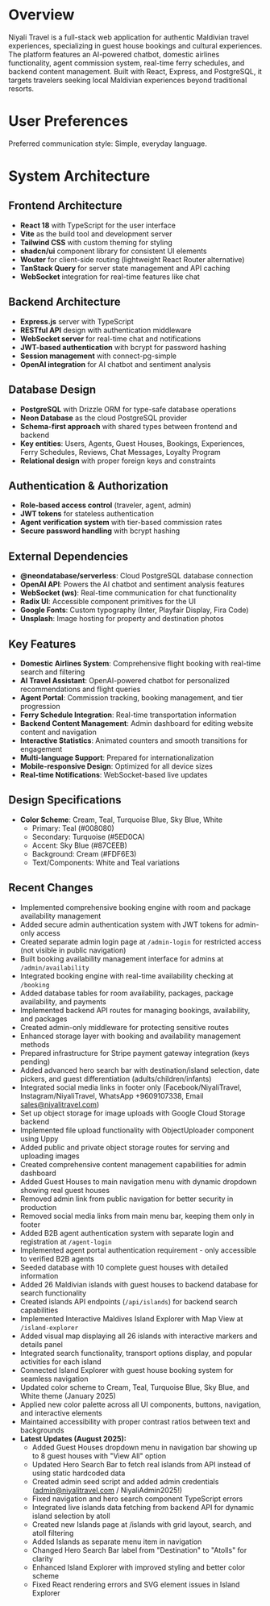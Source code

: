 # Overview

Niyali Travel is a full-stack web application for authentic Maldivian travel experiences, specializing in guest house bookings and cultural experiences. The platform features an AI-powered chatbot, domestic airlines functionality, agent commission system, real-time ferry schedules, and backend content management. Built with React, Express, and PostgreSQL, it targets travelers seeking local Maldivian experiences beyond traditional resorts.

# User Preferences

Preferred communication style: Simple, everyday language.

# System Architecture

## Frontend Architecture
- **React 18** with TypeScript for the user interface
- **Vite** as the build tool and development server
- **Tailwind CSS** with custom theming for styling
- **shadcn/ui** component library for consistent UI elements
- **Wouter** for client-side routing (lightweight React Router alternative)
- **TanStack Query** for server state management and API caching
- **WebSocket** integration for real-time features like chat

## Backend Architecture
- **Express.js** server with TypeScript
- **RESTful API** design with authentication middleware
- **WebSocket server** for real-time chat and notifications
- **JWT-based authentication** with bcrypt for password hashing
- **Session management** with connect-pg-simple
- **OpenAI integration** for AI chatbot and sentiment analysis

## Database Design
- **PostgreSQL** with Drizzle ORM for type-safe database operations
- **Neon Database** as the cloud PostgreSQL provider
- **Schema-first approach** with shared types between frontend and backend
- **Key entities**: Users, Agents, Guest Houses, Bookings, Experiences, Ferry Schedules, Reviews, Chat Messages, Loyalty Program
- **Relational design** with proper foreign keys and constraints

## Authentication & Authorization
- **Role-based access control** (traveler, agent, admin)
- **JWT tokens** for stateless authentication
- **Agent verification system** with tier-based commission rates
- **Secure password handling** with bcrypt hashing

## External Dependencies

- **@neondatabase/serverless**: Cloud PostgreSQL database connection
- **OpenAI API**: Powers the AI chatbot and sentiment analysis features
- **WebSocket (ws)**: Real-time communication for chat functionality
- **Radix UI**: Accessible component primitives for the UI
- **Google Fonts**: Custom typography (Inter, Playfair Display, Fira Code)
- **Unsplash**: Image hosting for property and destination photos

## Key Features
- **Domestic Airlines System**: Comprehensive flight booking with real-time search and filtering
- **AI Travel Assistant**: OpenAI-powered chatbot for personalized recommendations and flight queries
- **Agent Portal**: Commission tracking, booking management, and tier progression
- **Ferry Schedule Integration**: Real-time transportation information
- **Backend Content Management**: Admin dashboard for editing website content and navigation
- **Interactive Statistics**: Animated counters and smooth transitions for engagement
- **Multi-language Support**: Prepared for internationalization
- **Mobile-responsive Design**: Optimized for all device sizes
- **Real-time Notifications**: WebSocket-based live updates

## Design Specifications
- **Color Scheme**: Cream, Teal, Turquoise Blue, Sky Blue, White
  - Primary: Teal (#008080)
  - Secondary: Turquoise (#5ED0CA)
  - Accent: Sky Blue (#87CEEB)
  - Background: Cream (#FDF6E3)
  - Text/Components: White and Teal variations

## Recent Changes
- Implemented comprehensive booking engine with room and package availability management
- Added secure admin authentication system with JWT tokens for admin-only access
- Created separate admin login page at `/admin-login` for restricted access (not visible in public navigation)
- Built booking availability management interface for admins at `/admin/availability`
- Integrated booking engine with real-time availability checking at `/booking`
- Added database tables for room availability, packages, package availability, and payments
- Implemented backend API routes for managing bookings, availability, and packages
- Created admin-only middleware for protecting sensitive routes
- Enhanced storage layer with booking and availability management methods
- Prepared infrastructure for Stripe payment gateway integration (keys pending)
- Added advanced hero search bar with destination/island selection, date pickers, and guest differentiation (adults/children/infants)
- Integrated social media links in footer only (Facebook/NiyaliTravel, Instagram/NiyaliTravel, WhatsApp +9609107338, Email sales@niyalitravel.com)
- Set up object storage for image uploads with Google Cloud Storage backend
- Implemented file upload functionality with ObjectUploader component using Uppy
- Added public and private object storage routes for serving and uploading images
- Created comprehensive content management capabilities for admin dashboard
- Added Guest Houses to main navigation menu with dynamic dropdown showing real guest houses
- Removed admin link from public navigation for better security in production
- Removed social media links from main menu bar, keeping them only in footer
- Added B2B agent authentication system with separate login and registration at `/agent-login`
- Implemented agent portal authentication requirement - only accessible to verified B2B agents
- Seeded database with 10 complete guest houses with detailed information
- Added 26 Maldivian islands with guest houses to backend database for search functionality
- Created islands API endpoints (`/api/islands`) for backend search capabilities
- Implemented Interactive Maldives Island Explorer with Map View at `/island-explorer`
- Added visual map displaying all 26 islands with interactive markers and details panel
- Integrated search functionality, transport options display, and popular activities for each island
- Connected Island Explorer with guest house booking system for seamless navigation
- Updated color scheme to Cream, Teal, Turquoise Blue, Sky Blue, and White theme (January 2025)
- Applied new color palette across all UI components, buttons, navigation, and interactive elements
- Maintained accessibility with proper contrast ratios between text and backgrounds
- **Latest Updates (August 2025):**
  - Added Guest Houses dropdown menu in navigation bar showing up to 8 guest houses with "View All" option
  - Updated Hero Search Bar to fetch real islands from API instead of using static hardcoded data
  - Created admin seed script and added admin credentials (admin@niyalitravel.com / NiyaliAdmin2025!)
  - Fixed navigation and hero search component TypeScript errors
  - Integrated live islands data fetching from backend API for dynamic island selection by atoll
  - Created new Islands page at /islands with grid layout, search, and atoll filtering
  - Added Islands as separate menu item in navigation
  - Changed Hero Search Bar label from "Destination" to "Atolls" for clarity
  - Enhanced Island Explorer with improved styling and better color scheme
  - Fixed React rendering errors and SVG element issues in Island Explorer